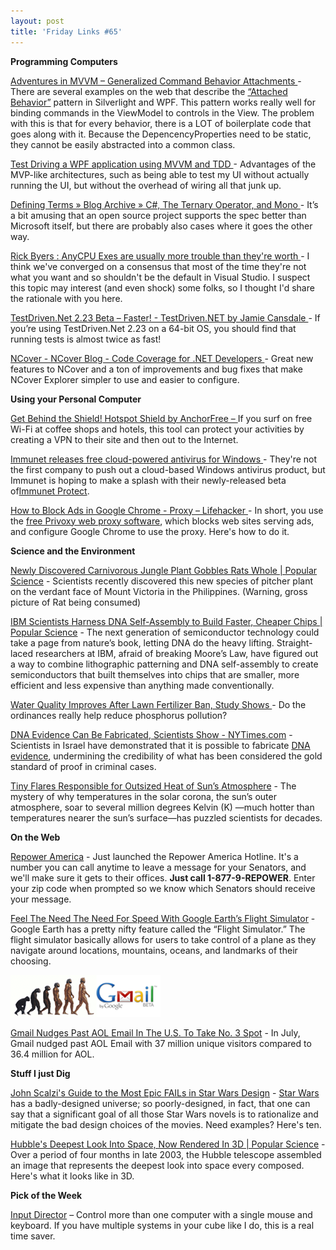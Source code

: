 ```yaml
---
layout: post  
title: 'Friday Links #65'
---
```

**Programming Computers**

[Adventures in MVVM – Generalized Command Behavior Attachments ](http://geekswithblogs.net/HouseOfBilz/archive/2009/08/21/adventures-in-mvvm-ndash-generalized-command-behavior-attachments.aspx)- There are several examples on the web that describe the [“Attached Behavior”](http://houseofbilz.com/archive/2009/05/29/adventures-in-mvvm-ndash-commanding-with-list-boxes.aspx) pattern in Silverlight and WPF. This pattern works really well for binding commands in the ViewModel to controls in the View. The problem with this is that for every behavior, there is a LOT of boilerplate code that goes along with it. Because the DepencencyProperties need to be static, they cannot be easily abstracted into a common class.

[Test Driving a WPF application using MVVM and TDD ](http://www.agileprogrammer.com/oneagilecoder/archive/2009/08/17/25314.aspx)- Advantages of the MVP-like architectures, such as being able to test my UI without actually running the UI, but without the overhead of wiring all that junk up.

[Defining Terms » Blog Archive » C#, The Ternary Operator, and Mono ](http://definingterms.com/2009/08/18/c-the-ternary-operator-and-mono/)- It’s a bit amusing that an open source project supports the spec better than Microsoft itself, but there are probably also cases where it goes the other way. 

[Rick Byers : AnyCPU Exes are usually more trouble than they're worth ](http://blogs.msdn.com/rmbyers/archive/2009/06/08/anycpu-exes-are-usually-more-trouble-then-they-re-worth.aspx)- I think we've converged on a consensus that most of the time they're not what you want and so shouldn't be the default in Visual Studio. I suspect this topic may interest (and even shock) some folks, so I thought I'd share the rationale with you here.

[TestDriven.Net 2.23 Beta – Faster! - TestDriven.NET by Jamie Cansdale ](http://weblogs.asp.net/nunitaddin/archive/2009/08/14/testdriven-net-2-23-beta-faster.aspx)- If you’re using TestDriven.Net 2.23 on a 64-bit OS, you should find that running tests is almost twice as fast!

[NCover - NCover Blog - Code Coverage for .NET Developers ](http://www.ncover.com/blog/2009/08/12/ncover-v32-released)- Great new features to NCover and a ton of improvements and bug fixes that make NCover Explorer simpler to use and easier to configure.

**Using your Personal Computer**

[Get Behind the Shield! Hotspot Shield by AnchorFree – ](http://hotspotshield.com/)If you surf on free Wi-Fi at coffee shops and hotels, this tool can protect your activities by creating a VPN to their site and then out to the Internet.

[Immunet releases free cloud-powered antivirus for Windows ](http://www.downloadsquad.com/2009/08/19/immunet-releases-free-cloud-powered-antivirus-for-windows/)- They're not the first company to push out a cloud-based Windows antivirus product, but Immunet is hoping to make a splash with their newly-released beta of[Immunet Protect](http://www.immunet.com/protect).

[How to Block Ads in Google Chrome - Proxy – Lifehacker ](http://lifehacker.com/5046529/how-to-block-ads-in-google-chrome)- In short, you use the [free Privoxy web proxy software](http://www.privoxy.org/), which blocks web sites serving ads, and configure Google Chrome to use the proxy. Here's how to do it.

**Science and the Environment**

[Newly Discovered Carnivorous Jungle Plant Gobbles Rats Whole | Popular Science](http://www.popsci.com/environment/article/2009-08/newly-discovered-plant-species-eats-rats-named-after-famous-naturalist) - Scientists recently discovered this new species of pitcher plant on the verdant face of Mount Victoria in the Philippines. (Warning, gross picture of Rat being consumed)

[IBM Scientists Harness DNA Self-Assembly to Build Faster, Cheaper Chips | Popular Science](http://www.popsci.com/scitech/article/2009-08/ibm-scientists-harness-dna-self-assembly-build-faster-cheaper-chips) - The next generation of semiconductor technology could take a page from nature’s book, letting DNA do the heavy lifting. Straight-laced researchers at IBM, afraid of breaking Moore’s Law, have figured out a way to combine lithographic patterning and DNA self-assembly to create semiconductors that built themselves into chips that are smaller, more efficient and less expensive than anything made conventionally.

[Water Quality Improves After Lawn Fertilizer Ban, Study Shows ](http://www.sciencedaily.com/releases/2009/08/090817190741.htm)- Do the ordinances really help reduce phosphorus pollution?

[DNA Evidence Can Be Fabricated, Scientists Show - NYTimes.com](http://www.nytimes.com/2009/08/18/science/18dna.html?_r=1) - Scientists in Israel have demonstrated that it is possible to fabricate [DNA evidence](http://topics.nytimes.com/top/reference/timestopics/subjects/d/dna_evidence/index.html?inline=nyt-classifier), undermining the credibility of what has been considered the gold standard of proof in criminal cases.

[Tiny Flares Responsible for Outsized Heat of Sun’s Atmosphere](http://spacefellowship.com/2009/08/14/tiny-flares-responsible-for-outsized-heat-of-suns-atmosphere/) - The mystery of why temperatures in the solar corona, the sun’s outer atmosphere, soar to several million degrees Kelvin (K) —much hotter than temperatures nearer the sun’s surface—has puzzled scientists for decades.

**On the Web**

[Repower America](http://www.wecansolveit.org/page/m2/396e8ad1/6fefd019/c6c3c98/19ba4aa0/643698265/VEsH/) - Just launched the Repower America Hotline. It's a number you can call anytime to leave a message for your Senators, and we'll make sure it gets to their offices. **Just call 1-877-9-REPOWER**. Enter your zip code when prompted so we know which Senators should receive your message. 

[Feel The Need The Need For Speed With Google Earth’s Flight Simulator](http://www.makeuseof.com/tag/feel-the-need-the-need-for-speed-with-google-earths-flight-simulator/) - Google Earth has a pretty nifty feature called the “Flight Simulator.” The flight simulator basically allows for users to take control of a plane as they navigate around locations, mountains, oceans, and landmarks of their choosing.

![gmailevolve](/cdn/images/blog/FridayLinks65_7AFF/gmailevolve.png) 

[Gmail Nudges Past AOL Email In The U.S. To Take No. 3 Spot](http://www.techcrunch.com/2009/08/14/gmail-nudges-past-aol-email-in-the-us-to-take-no-3-spot/) - In July, Gmail nudged past AOL Email with 37 million unique visitors compared to 36.4 million for AOL.

**Stuff I just Dig**

[John Scalzi's Guide to the Most Epic FAILs in Star Wars Design](http://blogs.amctv.com/scifi-scanner/2009/08/bad-designs-in-star-wars.php) - [Star Wars](http://movies.amctv.com/movie/72309/Star-Wars-Film-Series/overview) has a badly-designed universe; so poorly-designed, in fact, that one can say that a significant goal of all those Star Wars novels is to rationalize and mitigate the bad design choices of the movies. Need examples? Here's ten.

[Hubble's Deepest Look Into Space, Now Rendered In 3D | Popular Science](http://www.popsci.com/military-aviation-amp-space/article/2009-08/hubble-ultra-deep-field-rendered-3d) - Over a period of four months in late 2003, the Hubble telescope assembled an image that represents the deepest look into space every composed. Here's what it looks like in 3D.

**Pick of the Week**

[Input Director](http://www.inputdirector.com/) – Control more than one computer with a single mouse and keyboard. If you have multiple systems in your cube like I do, this is a real time saver.
